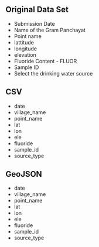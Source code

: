 ## Original Data Set
* Submission Date
* Name of the Gram Panchayat
* Point name
* lattitude
* longitude
* elevation
* Fluoride Content - FLUOR
* Sample ID
* Select the drinking water source

## CSV
* date
* village_name
* point_name
* lat
* lon
* ele
* fluoride
* sample_id
* source_type

## GeoJSON
* date
* village_name
* point_name
* lat
* lon
* ele
* fluoride
* sample_id
* source_type
